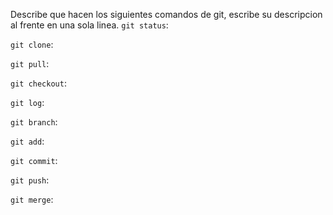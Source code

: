 Describe que hacen los siguientes comandos de git, escribe su descripcion al frente en una sola linea.
`git status`: 

`git clone`:

`git pull`:

`git checkout`:

`git log`:

`git branch`:

`git add`:

`git commit`:

`git push`:

`git merge`: